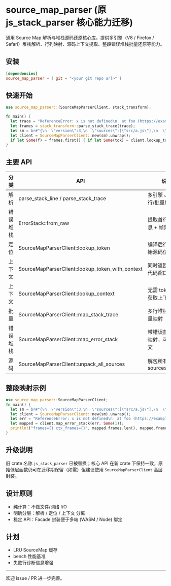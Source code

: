 # source_map_parser (原 js_stack_parser 核心能力迁移)

通用 Source Map 解析与堆栈源码还原核心库。提供多引擎（V8 / Firefox / Safari）堆栈解析、行列映射、源码上下文提取、整段错误堆栈批量还原等能力。

## 安装

```toml
[dependencies]
source_map_parser = { git = "<your git repo url>" }
```

## 快速开始

```rust
use source_map_parser::{SourceMapParserClient, stack_transform};

fn main() {
  let trace = "ReferenceError: x is not defined\n  at foo (https://example.com/app.js:10:5)";
  let frames = stack_transform::parse_stack_trace(trace);
  let sm = br#"{\n  \"version\":3,\n  \"sources\":[\"src/a.js\"],\n  \"sourcesContent\":[\"fn()\\n\"],\n  \"names\":[],\n  \"mappings\": \"AAAA\"\n}"#;
  let client = SourceMapParserClient::new(sm).unwrap();
  if let Some(f) = frames.first() { if let Some(tok) = client.lookup_token(f.line, f.column) { println!("{:?} {} {}", tok.src, tok.line, tok.column); }}
}
```

## 主要 API

| 分类     | API                                              | 说明                           |
| -------- | ------------------------------------------------ | ------------------------------ |
| 解析     | parse_stack_line / parse_stack_trace             | 多引擎 JS 堆栈行/批量解析      |
| 错误堆栈 | ErrorStack::from_raw                             | 提取首行错误信息 + 帧集合      |
| 定位     | SourceMapParserClient::lookup_token              | 编译后行列 -> 原始源码位置     |
| 上下文   | SourceMapParserClient::lookup_token_with_context | 同时返回上下文代码窗口         |
| 上下文   | SourceMapParserClient::lookup_context            | 无需 token，只获取上下文片段   |
| 批量     | SourceMapParserClient::map_stack_trace           | 多行堆栈文本批量映射           |
| 错误堆栈 | SourceMapParserClient::map_error_stack           | 带错误首行整段映射，可选上下文 |
| 源码     | SourceMapParserClient::unpack_all_sources        | 解包所有 sourcesContent        |

## 整段映射示例

```rust
use source_map_parser::SourceMapParserClient;
fn main() {
  let sm = br#"{\n  \"version\":3,\n  \"sources\":[\"src/a.js\"],\n  \"sourcesContent\":[\"fn1()\\nfn2()\\nfn3()\\n\"],\n  \"names\":[],\n  \"mappings\": \"AAAA\"\n}"#;
  let client = SourceMapParserClient::new(sm).unwrap();
  let err = "ReferenceError: x is not defined\n  at foo (https://example.com/app.js:1:0)";
  let mapped = client.map_error_stack(err, Some(1));
  println!("frames={} ctx_frames={}", mapped.frames.len(), mapped.frames_with_context.len());
}
```

## 升级说明

旧 crate 名称 `js_stack_parser` 已被替换；核心 API 在新 crate 下保持一致，原始低层函数仍可在迁移期保留（如需）但建议使用 `SourceMapParserClient` 高层封装。

## 设计原则

- 纯计算：不做文件/网络 I/O
- 明确分层：解析 / 定位 / 上下文 分离
- 稳定 API：Facade 封装便于多端 (WASM / Node) 绑定

## 计划

- LRU SourceMap 缓存
- bench 性能基准
- 失败行诊断信息增强

---

欢迎 issue / PR 进一步完善。

